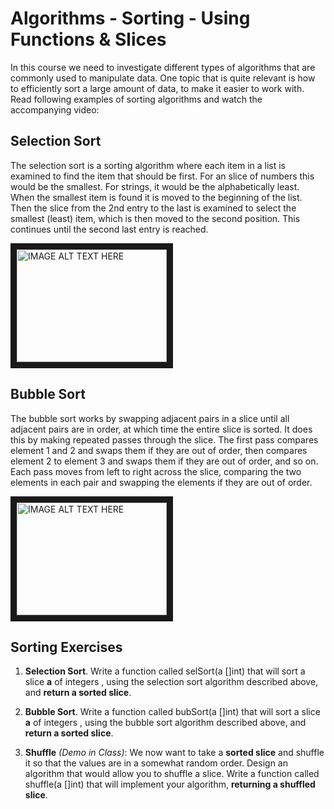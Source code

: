 # Algorithms - Sorting - Using Functions & Slices

In this course we need to investigate different types of algorithms that are commonly used to manipulate data.  One topic that is quite relevant is how to efficiently sort a large amount of data, to make it easier to work with.  Read following examples of sorting algorithms and watch the accompanying video:

## Selection Sort

The selection sort is a sorting algorithm where each item in a list is examined to find the item that should be first. For an slice of numbers this would be the smallest. For strings, it would be the alphabetically least. When the smallest item is found it is moved to the beginning of the list. Then the slice from the 2nd entry to the last is examined to select the smallest (least) item, which is then moved to the second position. This continues until the second last entry is reached.

<a href="http://www.youtube.com/watch?feature=player_embedded&v=3hH8kTHFw2A
" target="_blank"><img src="http://img.youtube.com/vi/3hH8kTHFw2A/0.jpg" 
alt="IMAGE ALT TEXT HERE" width="240" height="180" border="10" /></a>

## Bubble Sort

The bubble sort works by swapping adjacent pairs in a slice until all adjacent pairs are in order, at which time the entire slice is sorted. It does this by making repeated passes through the slice. The first pass compares element 1 and 2 and swaps them if they are out of order, then compares element 2 to element 3 and swaps them if they are out of order, and so on. Each pass moves from left to right across the slice, comparing the two elements in each pair and swapping the elements if they are out of order.

<a href="http://www.youtube.com/watch?feature=player_embedded&v=RT-hUXUWQ2I
" target="_blank"><img src="http://img.youtube.com/vi/RT-hUXUWQ2I/0.jpg" 
alt="IMAGE ALT TEXT HERE" width="240" height="180" border="10" /></a>

## Sorting Exercises

1. **Selection Sort**. Write a function called selSort(a []int) that will sort a slice **a** of integers , using the selection sort algorithm described above, and **return a sorted slice**.
	
2. **Bubble Sort**. Write a function called bubSort(a []int) that will sort a slice **a** of integers , using the bubble sort algorithm described above, and **return a sorted slice**.
	
3. **Shuffle** _(Demo in Class)_:  We now want to take a **sorted slice** and shuffle it so that the values are in a somewhat random order.  Design an algorithm that would allow you to shuffle a slice.  Write a function called shuffle(a []int) that will implement your algorithm, **returning a shuffled slice**. 
